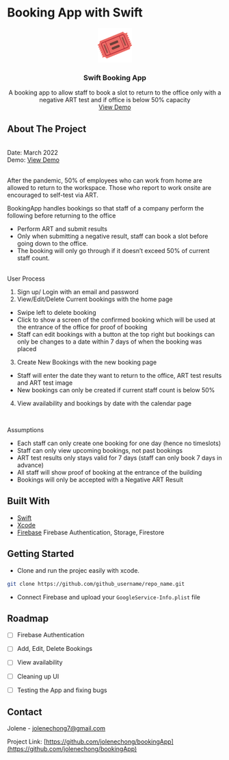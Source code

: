 # Booking App with Swift

<div align="center">
  <a href="https://github.com/jolenechong/bookingApp">
    <img src="assets/logo.png" alt="Logo" width="80" height="80">
  </a>

<h3 align="center">Swift Booking App</h3>

  <p align="center">
    A booking app to allow staff to book a slot to return to the office only with a negative ART test and if office is below 50% capacity
<!--     <br />
    <a href="https://github.com/github_username/repo_name"><strong>Explore the docs »</strong></a>
    <br /> -->
    <br />
    <a href="https://github.com/github_username/repo_name">View Demo</a>
  </p>
</div>

<!-- ABOUT THE PROJECT -->
## About The Project
<!-- ![Alt Text](assets/interaction.gif)<br> -->
<!-- [![Screenshot of bookingApp home page][product-screenshot]](https://example.com) -->
<br>
Date: March 2022<br>
Demo: <a href="https://github.com/github_username/repo_name">View Demo</a>
<br><br>


After the pandemic, 50% of employees who can work from home are allowed to return to the
workspace. Those who report to work onsite are encouraged to self-test via ART. <br>

BookingApp handles bookings so that staff of a company perform the following before returning to the office
- Perform ART and submit results
- Only when submitting a negative result, staff can book a slot before going down to the office.
- The booking will only go through if it doesn’t exceed 50% of current staff count.<br><br>

User Process
1. Sign up/ Login with an email and password
2. View/Edit/Delete Current bookings with the home page
  - Swipe left to delete booking
  - Click to show a screen of the confirmed booking which will be used at the entrance of the office for proof of booking
  - Staff can edit bookings with a button at the top right but bookings can only be changes to a date within 7 days of when the booking was placed
3. Create New Bookings with the new booking page
  - Staff will enter the date they want to return to the office, ART test results and ART test image
  - New bookings can only be created if current staff count is below 50%
4. View availability and bookings by date with the calendar page


<br>

Assumptions
- Each staff can only create one booking for one day (hence no timeslots)
- Staff can only view upcoming bookings, not past bookings
- ART test results only stays valid for 7 days (staff can only book 7 days in advance)
- All staff will show proof of booking at the entrance of the building
- Bookings will only be accepted with a Negative ART Result





## Built With

* [Swift](https://nextjs.org/)
* [Xcode](https://reactjs.org/)
* [Firebase](https://vuejs.org/) Firebase Authentication, Storage, Firestore


<!-- GETTING STARTED -->
## Getting Started

* Clone and run the projec easily with xcode.
 ```sh
 git clone https://github.com/github_username/repo_name.git
 ```
 
 * Connect Firebase and upload your ```GoogleService-Info.plist``` file


<!-- ROADMAP -->
## Roadmap

- [ ] Firebase Authentication
- [ ] Add, Edit, Delete Bookings
- [ ] View availability
- [ ] Cleaning up UI
- [ ] Testing the App and fixing bugs


<!-- CONTACT -->
## Contact

Jolene - [jolenechong7@gmail.com](mailto:jolenechong7@gmail.com)

Project Link: [https://github.com/jolenechong/bookingApp](https://github.com/jolenechong/bookingApp)